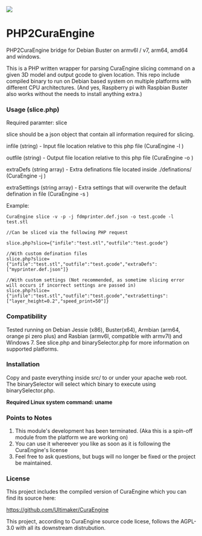 <img src="https://raw.githubusercontent.com/tobychui/PHP2CuraEngine/master/img/banner.png">

# PHP2CuraEngine
PHP2CuraEngine bridge for Debian Buster on armv6l / v7, arm64, amd64 and windows.

This is a PHP written wrapper for parsing CuraEngine slicing command on a given 3D model and output gcode to given location. This repo include compiled binary to run on Debian based system on multiple platforms with different CPU architectures. (And yes, Raspberry pi with Raspbian Buster also works without the needs to install anything extra.)

### Usage (slice.php)
Required paramter: slice

slice should be a json object that contain all information required for slicing.

infile (string) - Input file location relative to this php file (CuraEngine  -l )

outfile (string) - Output file location relative to this php file (CuraEngine -o )

extraDefs (string array) - Extra definations file located inside ./definations/ (CuraEngine -j )

extraSettings (string array) - Extra settings that will overwrite the default defination in file (CuraEngine -s )

Example:
```
CuraEngine slice -v -p -j fdmprinter.def.json -o test.gcode -l test.stl

//Can be sliced via the following PHP request

slice.php?slice={"infile":"test.stl","outfile":"test.gcode"}

//With custom defination files
slice.php?slice={"infile":"test.stl","outfile":"test.gcode","extraDefs":["myprinter.def.json"]}

//With custom settings (Not recommended, as sometime slicing error will occurs if incorrect settings are passed in)
slice.php?slice={"infile":"test.stl","outfile":"test.gcode","extraSettings":["layer_height=0.2","speed_print=50"]}
```

### Compatibility
Tested running on Debian Jessie (x86), Buster(x64), Armbian (arm64, orange pi zero plus) and Rasbian (armv6l, compatible with armv7l) and Windows 7. See slice.php and binarySelector.php for more information on supported platforms.


### Installation
Copy and paste everything inside src/ to or under your apache web root. The binarySelector will select which binary to execute using binarySelector.php. 

**Required Linux system command: uname**

### Points to Notes
1. This module's development has been terminated. (Aka this is a spin-off module from the platform we are working on)
2. You can use it whereever you like as soon as it is following the CuraEngine's license
3. Feel free to ask questions, but bugs will no longer be fixed or the project be maintained. 

### License
This project includes the compiled version of CuraEngine which you can find its source here:

https://github.com/Ultimaker/CuraEngine

This project, according to CuraEngine source code licese, follows the AGPL-3.0 with all its downstream distrubution.
